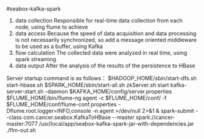 #seabox-kafka-spark
1) data collection
Responsible for real-time data collection from each node, using flume to achieve
2) data access
Because the speed of data acquisition and data processing is not necessarily synchronized, so add a message oriented middleware to be used as a buffer, using Kafka
3) flow calculation
The collected data were analyzed in real time, using spark streaming
4) data output
After the analysis of the results of the persistence to HBase

Server startup command is as follows：
$HADOOP_HOME/sbin/start-dfs.sh
start-hbase.sh
$SPARK_HOME/sbin/start-all.sh
zkServer.sh start
kafka-server-start.sh -daemon $KAFKA_HOME/config/server.properties
$FLUME_HOME/bin/flume-ng agent -c $FLUME_HOME/conf/ -f $FLUME_HOME/conf/flume-conf.properties -Dflume.root.logger=INFO,console -n agent >/dev/null 2>&1 &
spark-submit --class com.cancer.seabox.KafkaToHBase --master spark://cancer-master:7077 /usr/local/app/seabox-kafka-spark-jar-with-dependencies.jar
./flm-out.sh
